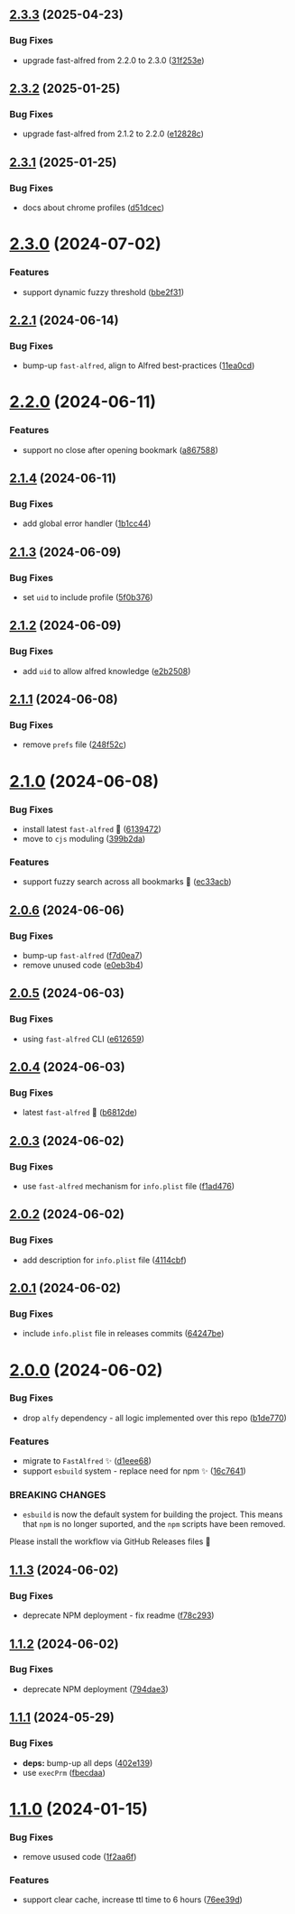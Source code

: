 ## [2.3.3](https://github.com/Avivbens/alfred-search-bookmark/compare/v2.3.2...v2.3.3) (2025-04-23)


### Bug Fixes

* upgrade fast-alfred from 2.2.0 to 2.3.0 ([31f253e](https://github.com/Avivbens/alfred-search-bookmark/commit/31f253ee91f643bcc570610e2427ba7912905ea0))

## [2.3.2](https://github.com/Avivbens/alfred-search-bookmark/compare/v2.3.1...v2.3.2) (2025-01-25)


### Bug Fixes

* upgrade fast-alfred from 2.1.2 to 2.2.0 ([e12828c](https://github.com/Avivbens/alfred-search-bookmark/commit/e12828c37a0d24e18662cb1533fd4b90855fa726))

## [2.3.1](https://github.com/Avivbens/alfred-search-bookmark/compare/v2.3.0...v2.3.1) (2025-01-25)


### Bug Fixes

* docs about chrome profiles ([d51dcec](https://github.com/Avivbens/alfred-search-bookmark/commit/d51dcec6bfad473bcea1f910d193ef0b898127f5))

# [2.3.0](https://github.com/Avivbens/alfred-search-bookmark/compare/v2.2.1...v2.3.0) (2024-07-02)


### Features

* support dynamic fuzzy threshold ([bbe2f31](https://github.com/Avivbens/alfred-search-bookmark/commit/bbe2f3127f2c0b5694674ba00ecc0d411bebcaa6))

## [2.2.1](https://github.com/Avivbens/alfred-search-bookmark/compare/v2.2.0...v2.2.1) (2024-06-14)


### Bug Fixes

* bump-up `fast-alfred`, align to Alfred best-practices ([11ea0cd](https://github.com/Avivbens/alfred-search-bookmark/commit/11ea0cd531eda2e59ed095908a0033ce5e4fad47))

# [2.2.0](https://github.com/Avivbens/alfred-search-bookmark/compare/v2.1.4...v2.2.0) (2024-06-11)


### Features

* support no close after opening bookmark ([a867588](https://github.com/Avivbens/alfred-search-bookmark/commit/a8675880b8e48bca0b2d1705383dc3a82760dc96))

## [2.1.4](https://github.com/Avivbens/alfred-search-bookmark/compare/v2.1.3...v2.1.4) (2024-06-11)


### Bug Fixes

* add global error handler ([1b1cc44](https://github.com/Avivbens/alfred-search-bookmark/commit/1b1cc4410c6897324e37f8e9833b2127402fb35c))

## [2.1.3](https://github.com/Avivbens/alfred-search-bookmark/compare/v2.1.2...v2.1.3) (2024-06-09)


### Bug Fixes

* set `uid` to include profile ([5f0b376](https://github.com/Avivbens/alfred-search-bookmark/commit/5f0b376c2109201944fadbb69b0cce7608a02b77))

## [2.1.2](https://github.com/Avivbens/alfred-search-bookmark/compare/v2.1.1...v2.1.2) (2024-06-09)


### Bug Fixes

* add `uid` to allow alfred knowledge ([e2b2508](https://github.com/Avivbens/alfred-search-bookmark/commit/e2b250889fbaed4a6861a0d5614f9aae5ee38b32))

## [2.1.1](https://github.com/Avivbens/alfred-search-bookmark/compare/v2.1.0...v2.1.1) (2024-06-08)


### Bug Fixes

* remove `prefs` file ([248f52c](https://github.com/Avivbens/alfred-search-bookmark/commit/248f52c51fcd8e05baa0cc7b40045b63713be25c))

# [2.1.0](https://github.com/Avivbens/alfred-search-bookmark/compare/v2.0.6...v2.1.0) (2024-06-08)


### Bug Fixes

* install latest `fast-alfred` 🥷 ([6139472](https://github.com/Avivbens/alfred-search-bookmark/commit/61394723514a80f12b6e89392557754cdc328d0d))
* move to `cjs` moduling ([399b2da](https://github.com/Avivbens/alfred-search-bookmark/commit/399b2da48e596e2cd3abf5491a2948ae20bd10ab))


### Features

* support fuzzy search across all bookmarks 🥷 ([ec33acb](https://github.com/Avivbens/alfred-search-bookmark/commit/ec33acb52f476834547e9094ea17efbfa8eb49c1))

## [2.0.6](https://github.com/Avivbens/alfred-search-bookmark/compare/v2.0.5...v2.0.6) (2024-06-06)


### Bug Fixes

* bump-up `fast-alfred` ([f7d0ea7](https://github.com/Avivbens/alfred-search-bookmark/commit/f7d0ea7fad1d7a90e706e9bdcaf13a54e0636682))
* remove unused code ([e0eb3b4](https://github.com/Avivbens/alfred-search-bookmark/commit/e0eb3b4181e6faa8058f29a82e7421a8519227b9))

## [2.0.5](https://github.com/Avivbens/alfred-search-bookmark/compare/v2.0.4...v2.0.5) (2024-06-03)


### Bug Fixes

* using `fast-alfred` CLI ([e612659](https://github.com/Avivbens/alfred-search-bookmark/commit/e6126590c20585faa2fc1ee9187414c99bc5ac36))

## [2.0.4](https://github.com/Avivbens/alfred-search-bookmark/compare/v2.0.3...v2.0.4) (2024-06-03)


### Bug Fixes

* latest `fast-alfred` 🥷 ([b6812de](https://github.com/Avivbens/alfred-search-bookmark/commit/b6812dee8a8ed136f896ab9b303e50f66c0b279e))

## [2.0.3](https://github.com/Avivbens/alfred-search-bookmark/compare/v2.0.2...v2.0.3) (2024-06-02)


### Bug Fixes

* use `fast-alfred` mechanism for `info.plist` file ([f1ad476](https://github.com/Avivbens/alfred-search-bookmark/commit/f1ad476a5293d5c0b338da8fae7d9b24da4f00bf))

## [2.0.2](https://github.com/Avivbens/alfred-search-bookmark/compare/v2.0.1...v2.0.2) (2024-06-02)


### Bug Fixes

* add description for `info.plist` file ([4114cbf](https://github.com/Avivbens/alfred-search-bookmark/commit/4114cbf042b0aae637ffa1b7528d8b7a2b5d945c))

## [2.0.1](https://github.com/Avivbens/alfred-search-bookmark/compare/v2.0.0...v2.0.1) (2024-06-02)


### Bug Fixes

* include `info.plist` file in releases commits ([64247be](https://github.com/Avivbens/alfred-search-bookmark/commit/64247bee1a9ce43c48fff80fd5e171d9c6279663))

# [2.0.0](https://github.com/Avivbens/alfred-search-bookmark/compare/v1.1.3...v2.0.0) (2024-06-02)


### Bug Fixes

* drop `alfy` dependency - all logic implemented over this repo ([b1de770](https://github.com/Avivbens/alfred-search-bookmark/commit/b1de77047bd0981a5a72851b569c37b3fda9a44a))


### Features

* migrate to `FastAlfred` ✨ ([d1eee68](https://github.com/Avivbens/alfred-search-bookmark/commit/d1eee6843e5315dbfc566b5da0c492c00a929792))
* support `esbuild` system - replace need for npm ✨ ([16c7641](https://github.com/Avivbens/alfred-search-bookmark/commit/16c7641b106acb52f0d4743692e951f83365bccf))


### BREAKING CHANGES

* `esbuild` is now the default system for building the project.
This means that `npm` is no longer suported, and the `npm` scripts have been removed.

Please install the workflow via GitHub Releases files 🥷

## [1.1.3](https://github.com/Avivbens/alfred-search-bookmark/compare/v1.1.2...v1.1.3) (2024-06-02)

### Bug Fixes

-   deprecate NPM deployment - fix readme ([f78c293](https://github.com/Avivbens/alfred-search-bookmark/commit/f78c29376c80af2a8e7a11abdb6380531a16266e))

## [1.1.2](https://github.com/Avivbens/alfred-search-bookmark/compare/v1.1.1...v1.1.2) (2024-06-02)

### Bug Fixes

-   deprecate NPM deployment ([794dae3](https://github.com/Avivbens/alfred-search-bookmark/commit/794dae34b4483dfdbe45ef4f190784db02392643))

## [1.1.1](https://github.com/Avivbens/alfred-search-bookmark/compare/v1.1.0...v1.1.1) (2024-05-29)

### Bug Fixes

-   **deps:** bump-up all deps ([402e139](https://github.com/Avivbens/alfred-search-bookmark/commit/402e139a5c2688c3579f144efe7cacce2200f56e))
-   use `execPrm` ([fbecdaa](https://github.com/Avivbens/alfred-search-bookmark/commit/fbecdaa44f142ea5178418b68ce8ab3e8713da8f))

# [1.1.0](https://github.com/Avivbens/alfred-search-bookmark/compare/v1.0.6...v1.1.0) (2024-01-15)

### Bug Fixes

-   remove usused code ([1f2aa6f](https://github.com/Avivbens/alfred-search-bookmark/commit/1f2aa6f0622353fc542f3df24b0a542d9d4a1fd7))

### Features

-   support clear cache, increase ttl time to 6 hours ([76ee39d](https://github.com/Avivbens/alfred-search-bookmark/commit/76ee39df0bbd0bc85fbb5df8337aed46b62fb2af))
